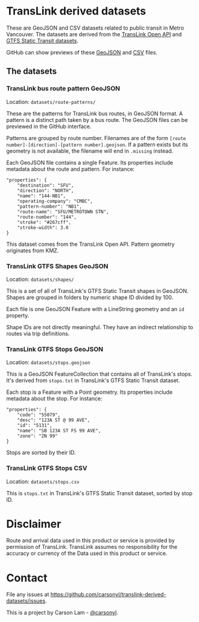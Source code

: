 # TransLink derived datasets

These are GeoJSON and CSV datasets related to public transit in Metro Vancouver.
The datasets are derived from the [TransLink Open API](https://developer.translink.ca/) and
[GTFS Static Transit datasets](https://developer.translink.ca/ServicesGtfs/GtfsData).

GitHub can show previews of these [GeoJSON](https://help.github.com/articles/mapping-geojson-files-on-github/)
and [CSV](https://help.github.com/articles/rendering-csv-and-tsv-data/)
files.

## The datasets


### TransLink bus route pattern GeoJSON

Location: `datasets/route-patterns/`

These are the patterns for TransLink bus routes, in GeoJSON format.
A pattern is a distinct path taken by a bus route.
The GeoJSON files can be previewed in the GitHub interface.

Patterns are grouped by route number.
Filenames are of the form `[route number]-[direction]-[pattern number].geojson`.
If a pattern exists but its geometry is not available,
the filename will end in `.missing` instead.

Each GeoJSON file contains a single Feature.
Its properties include metadata about the route and pattern.
For instance:

```
"properties": {
    "destination": "SFU",
    "direction": "NORTH",
    "name": "144-NB1",
    "operating-company": "CMBC",
    "pattern-number": "NB1",
    "route-name": "SFU/METROTOWN STN",
    "route-number": "144",
    "stroke": "#267cff",
    "stroke-width": 3.0
}
```

This dataset comes from the TransLink Open API.
Pattern geometry originates from KMZ.


### TransLink GTFS Shapes GeoJSON

Location: `datasets/shapes/`

This is a set of all of TransLink's GTFS Static Transit shapes in GeoJSON.
Shapes are grouped in folders by numeric shape ID divided by 100.

Each file is one GeoJSON Feature with a LineString geometry
and an `id` property.

Shape IDs are not directly meaningful.
They have an indirect relationship to routes via trip definitions.


### TransLink GTFS Stops GeoJSON

Location: `datasets/stops.geojson`

This is a GeoJSON FeatureCollection that
contains all of TransLink's stops.
It's derived from `stops.txt` in TransLink's GTFS Static Transit dataset.

Each stop is a Feature with a Point geometry.
Its properties include metadata about the stop.
For instance:

```
"properties": {
    "code": "55079",
    "desc": "123A ST @ 99 AVE",
    "id": "5131",
    "name": "SB 123A ST FS 99 AVE",
    "zone": "ZN 99"
}
```

Stops are sorted by their ID.


### TransLink GTFS Stops CSV

Location: `datasets/stops.csv`

This is `stops.txt` in TransLink's GTFS Static Transit dataset,
sorted by stop ID.


# Disclaimer

Route and arrival data used in this product or service is provided by
permission of TransLink. TransLink assumes no responsibility for the
accuracy or currency of the Data used in this product or service.


# Contact

File any issues at https://github.com/carsonyl/translink-derived-datasets/issues.

This is a project by Carson Lam - [@carsonyl](https://github.com/carsonyl).
